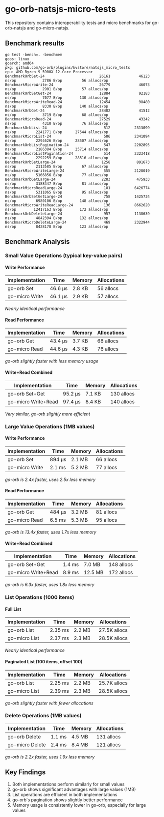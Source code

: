 # go-orb-natsjs-micro-tests

This repository contains interoperability tests and micro benchmarks for go-orb-natsjs and go-micro-natsjs.

## Benchmark results

```
go test -bench=. -benchmem
goos: linux
goarch: amd64
pkg: github.com/go-orb/plugins/kvstore/natsjs_micro_tests
cpu: AMD Ryzen 9 5900X 12-Core Processor            
BenchmarkOrbSet-24                         26161             46123 ns/op            2786 B/op         56 allocs/op
BenchmarkMicroWrite-24                     26779             46073 ns/op            2901 B/op         57 allocs/op
BenchmarkOrbSetGet-24                      12884             92183 ns/op            7077 B/op        130 allocs/op
BenchmarkMicroWriteRead-24                 12454             98480 ns/op            8330 B/op        140 allocs/op
BenchmarkOrbGet-24                         28482             41512 ns/op            3719 B/op         68 allocs/op
BenchmarkMicroRead-24                      27529             43242 ns/op            4310 B/op         76 allocs/op
BenchmarkOrbList-24                          512           2313099 ns/op         2241771 B/op      27544 allocs/op
BenchmarkMicroList-24                        506           2341094 ns/op         2294626 B/op      28507 allocs/op
BenchmarkOrbListPagination-24                547           2202895 ns/op         2186384 B/op      25714 allocs/op
BenchmarkMicroListPagination-24              514           2323418 ns/op         2292259 B/op      28516 allocs/op
BenchmarkOrbSetLarge-24                     1258            891673 ns/op         2113585 B/op         67 allocs/op
BenchmarkMicroWriteLarge-24                  555           2128019 ns/op         5166856 B/op         77 allocs/op
BenchmarkOrbGetLarge-24                     2283            475933 ns/op         3188447 B/op         81 allocs/op
BenchmarkMicroReadLarge-24                   181           6426774 ns/op         5311065 B/op         95 allocs/op
BenchmarkOrbSetGetLarge-24                   758           1425734 ns/op         6980106 B/op        148 allocs/op
BenchmarkMicroWriteReadLarge-24              136           8662620 ns/op        12417163 B/op        172 allocs/op
BenchmarkOrbDeleteLarge-24                   957           1138639 ns/op         4842394 B/op        132 allocs/op
BenchmarkMicroDeleteLarge-24                 469           2322944 ns/op         8428178 B/op        123 allocs/op
```

## Benchmark Analysis

### Small Value Operations (typical key-value pairs)

#### Write Performance

| Implementation | Time | Memory | Allocations |
|----------------|------|---------|-------------|
| go-orb Set     | 46.6 µs | 2.8 KB | 56 allocs |
| go-micro Write | 46.1 µs | 2.9 KB | 57 allocs |

*Nearly identical performance*

#### Read Performance

| Implementation | Time | Memory | Allocations |
|----------------|------|---------|-------------|
| go-orb Get     | 43.4 µs | 3.7 KB | 68 allocs |
| go-micro Read  | 44.6 µs | 4.3 KB | 76 allocs |

*go-orb slightly faster with less memory usage*

#### Write+Read Combined

| Implementation | Time | Memory | Allocations |
|----------------|------|---------|-------------|
| go-orb Set+Get     | 95.2 µs | 7.1 KB | 130 allocs |
| go-micro Write+Read| 97.4 µs | 8.4 KB | 140 allocs |

*Very similar, go-orb slightly more efficient*

### Large Value Operations (1MB values)

#### Write Performance

| Implementation | Time | Memory | Allocations |
|----------------|------|---------|-------------|
| go-orb Set     | 894 µs | 2.1 MB | 66 allocs |
| go-micro Write | 2.1 ms | 5.2 MB | 77 allocs |

*go-orb is 2.4x faster, uses 2.5x less memory*

#### Read Performance

| Implementation | Time | Memory | Allocations |
|----------------|------|---------|-------------|
| go-orb Get     | 484 µs | 3.2 MB | 81 allocs |
| go-micro Read  | 6.5 ms | 5.3 MB | 95 allocs |

*go-orb is 13.4x faster, uses 1.7x less memory*

#### Write+Read Combined

| Implementation | Time | Memory | Allocations |
|----------------|------|---------|-------------|
| go-orb Set+Get      | 1.4 ms | 7.0 MB | 148 allocs |
| go-micro Write+Read | 8.9 ms | 12.5 MB| 172 allocs |

*go-orb is 6.3x faster, uses 1.8x less memory*

### List Operations (1000 items)

#### Full List

| Implementation | Time | Memory | Allocations |
|----------------|------|---------|-------------|
| go-orb List     | 2.35 ms | 2.2 MB | 27.5K allocs |
| go-micro List   | 2.37 ms | 2.3 MB | 28.5K allocs |

*Nearly identical performance*

#### Paginated List (100 items, offset 100)

| Implementation | Time | Memory | Allocations |
|----------------|------|---------|-------------|
| go-orb List     | 2.25 ms | 2.2 MB | 25.7K allocs |
| go-micro List   | 2.39 ms | 2.3 MB | 28.5K allocs |

*go-orb slightly faster with fewer allocations*

### Delete Operations (1MB values)

| Implementation | Time | Memory | Allocations |
|----------------|------|---------|-------------|
| go-orb Delete   | 1.1 ms | 4.5 MB | 131 allocs |
| go-micro Delete | 2.4 ms | 8.4 MB | 121 allocs |

*go-orb is 2.2x faster, uses 1.9x less memory*

## Key Findings

1. Both implementations perform similarly for small values
2. go-orb shows significant advantages with large values (1MB)
3. List operations are efficient in both implementations
4. go-orb's pagination shows slightly better performance
5. Memory usage is consistently lower in go-orb, especially for large values